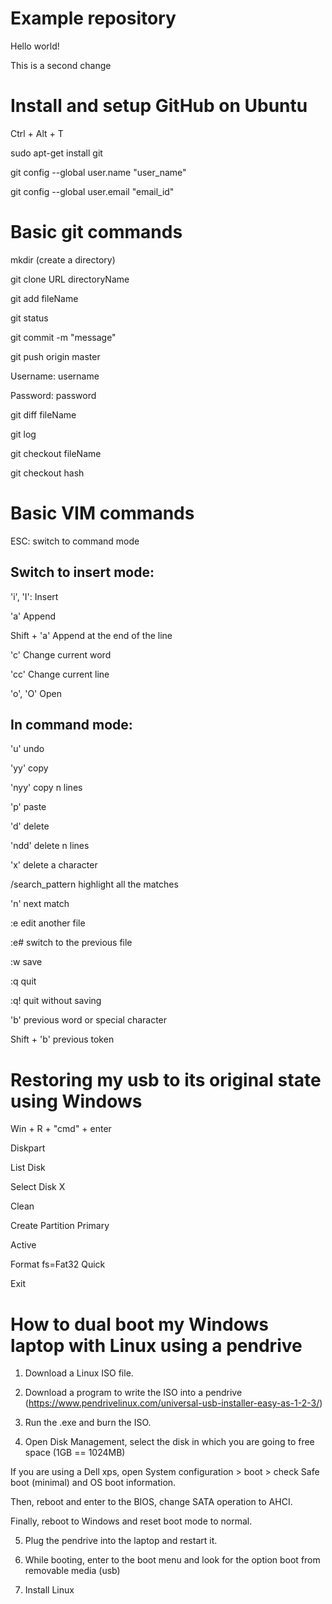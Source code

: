 # Example repository

Hello world!

This is a second change

# Install and setup GitHub on Ubuntu

Ctrl + Alt + T

sudo apt-get install git

git config --global user.name "user_name"

git config --global user.email "email_id"

# Basic git commands

mkdir (create a directory)

git clone URL directoryName

git add fileName

git status

git commit -m "message"

git push origin master

Username: username

Password: password

git diff fileName

git log

git checkout fileName

git checkout hash

# Basic VIM commands

ESC: switch to command mode

## Switch to insert mode:

'i', 'I': Insert

'a' Append

Shift + 'a' Append at the end of the line

'c' Change current word

'cc' Change current line

'o', 'O' Open

## In command mode:

'u' undo

'yy' copy

'nyy' copy n lines

'p' paste

'd' delete

'ndd' delete n lines

'x' delete a character

/search_pattern highlight all the matches

'n' next match

:e edit another file

:e# switch to the previous file

:w save

:q quit

:q! quit without saving

'b' previous word or special character

Shift + 'b' previous token

# Restoring my usb to its original state using Windows

Win + R + "cmd" + enter

Diskpart

List Disk

Select Disk X

Clean

Create Partition Primary

Active

Format fs=Fat32 Quick

Exit

# How to dual boot my Windows laptop with Linux using a pendrive

1. Download a Linux ISO file.

2. Download a program to write the ISO into a pendrive (https://www.pendrivelinux.com/universal-usb-installer-easy-as-1-2-3/)

3. Run the .exe and burn the ISO.

4. Open Disk Management, select the disk in which you are going to free space (1GB == 1024MB)

  If you are using a Dell xps, open System configuration > boot > check Safe boot (minimal) and OS boot information.
  
  Then, reboot and enter to the BIOS, change SATA operation to AHCI.
  
  Finally, reboot to Windows and reset boot mode to normal.

5. Plug the pendrive into the laptop and restart it.

6. While booting, enter to the boot menu and look for the option boot from removable media (usb)

7. Install Linux
